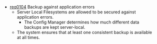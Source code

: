 * [req0104](https://github.com/DomainDrivenArchitecture/ddaRequirement/blob/master/en/requirements/req0104.md) Backup against application errors
	* Server Local Filesystems are allowed to be secured against application errors.
		* The Config Manager determines how much different data backups are kept server-local.
	* The system ensures that at least one consistent backup is available at all times.